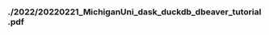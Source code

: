 
### ./2022/20220221_MichiganUni_dask_duckdb_dbeaver_tutorial.pdf

<object data="./2022/20220221_MichiganUni_dask_duckdb_dbeaver_tutorial.pdf" type="application/pdf" frameborder="0" width="600px" height="550px" style="padding: 20px;">
    <embed src="https://docs.google.com/viewer?url=https://github.com/akbaritabar/presentations/raw/main/docs/./2022/20220221_MichiganUni_dask_duckdb_dbeaver_tutorial.pdf&embedded=true" width="600px" height="550px"/>
</object>

